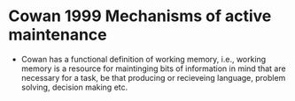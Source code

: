# Cowan 1999 Mechanisms of active maintenance

- Cowan has a functional definition of working memory, i.e., working memory is a resource for maintinging bits of information in mind that are necessary for a task, be that producing or recieveing language, problem solving, decision making etc. 